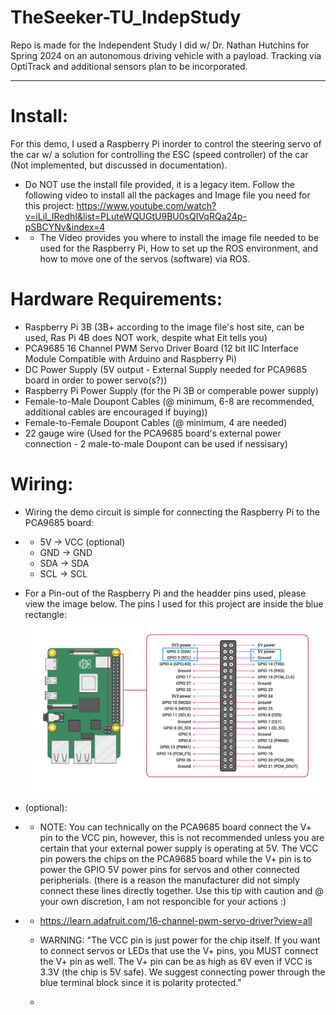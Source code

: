 # TheSeeker-TU_IndepStudy
Repo is made for the Independent Study I did w/ Dr. Nathan Hutchins for Spring 2024 on an autonomous driving vehicle with a payload. Tracking via OptiTrack and additional sensors plan to be incorporated. 

------------------
# Install:
For this demo, I used a Raspberry Pi inorder to control the steering servo of the car w/ a solution for controlling the ESC (speed controller) of the car (Not implemented, but discussed in documentation).

* Do NOT use the install file provided, it is a legacy item. Follow the following video to install all the packages and Image file you need for this project: https://www.youtube.com/watch?v=iLiI_IRedhI&list=PLuteWQUGtU9BU0sQIVqRQa24p-pSBCYNv&index=4
* * The Video provides you where to install the image file needed to be used for the Raspberry Pi, How to set up the ROS environment, and how to move one of the servos (software) via ROS.


# Hardware Requirements: 
* Raspberry Pi 3B (3B+ according to the image file's host site, can be used, Ras Pi 4B does NOT work, despite what Eit tells you)
* PCA9685 16 Channel PWM Servo Driver Board (12 bit IIC Interface Module Compatible with Arduino and Raspberry Pi)
* DC Power Supply (5V output - External Supply needed for PCA9685 board in order to power servo(s?))
* Raspberry Pi Power Supply (for the Pi 3B or comperable power supply) 
* Female-to-Male Doupont Cables (@ minimum, 6-8 are recommended, additional cables are encouraged if buying))
* Female-to-Female Doupont Cables (@ minimum, 4 are needed)
* 22 gauge wire (Used for the PCA9685 board's external power connection - 2 male-to-male Doupont can be used if nessisary)

# Wiring: 
* Wiring the demo circuit is simple for connecting the Raspberry Pi to the PCA9685 board:
* * 5V -> VCC (optional)
  * GND -> GND
  * SDA -> SDA
  * SCL -> SCL
* For a Pin-out of the Raspberry Pi and the headder pins used, please view the image below. The pins I used for this project are inside the blue rectangle:
![alt text](https://github.com/NoicTheBrave/TheSeeker-TU_IndepStudy/blob/main/images/rasPi_IndepStudyWiringDiagram.png?raw=true)

* (optional):
* * NOTE: You can technically on the PCA9685 board connect the V+ pin to the VCC pin, however, this is not recommended unless you are certain that your external power supply is operating at 5V. The VCC pin powers the chips on the PCA9685 board while the V+ pin is to power the GPIO 5V power pins for servos and other connected peripherials. (there is a reason the manufacturer did not simply connect these lines directly together. Use this tip with caution and @ your own discretion, I am not responcible for your actions :) 
* * https://learn.adafruit.com/16-channel-pwm-servo-driver?view=all
  * WARNING: "The VCC pin is just power for the chip itself. If you want to connect servos or LEDs that use the V+ pins, you MUST connect the V+ pin as well. The V+ pin can be as high as 6V even if VCC is 3.3V (the chip is 5V safe). We suggest connecting power through the blue terminal block since it is polarity protected."
 
  * 
